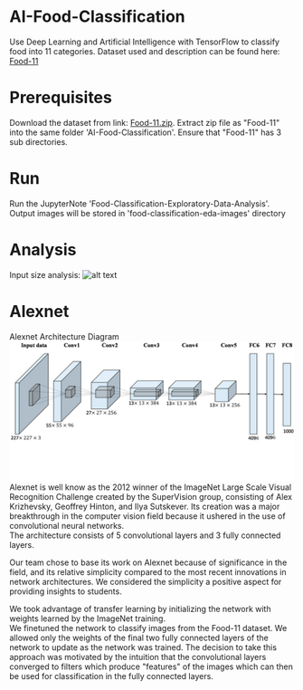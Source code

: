 # AI-Food-Classification
Use Deep Learning and Artificial Intelligence with TensorFlow to classify food into 11 categories. Dataset used and description can be found here:
<a href="https://mmspg.epfl.ch/food-image-datasetsp" target="_blank">Food-11</a>

# Prerequisites
Download the dataset from link: <a href="http://grebvm2.epfl.ch/lin/food/Food-11.zip" target="_blank">Food-11.zip</a>. Extract zip file as "Food-11" into the same folder 'AI-Food-Classification'. Ensure that "Food-11" has 3 sub directories.

# Run
Run the JupyterNote 'Food-Classification-Exploratory-Data-Analysis'. Output images will be stored in 'food-classification-eda-images' directory

# Analysis
Input size analysis: 
![alt text](https://github.com/shbharath/AI-Food-Classification/blob/master/food-classification-eda-images/input_size_exploration.png "Sizing the Image Analysis")

# Alexnet 

Alexnet Architecture Diagram
![alt text](https://github.com/cmwolverton/AI-Food-Classification/blob/master/Alexnet/AlexnetConfiguration.png "Alexnet architecture")
Alexnet is well know as the 2012 winner of the ImageNet Large Scale Visual Recognition Challenge created by 
the SuperVision group, consisting of Alex Krizhevsky, Geoffrey Hinton, and Ilya Sutskever.  Its creation was a 
major breakthrough in the computer vision field because it ushered in the use of convolutional neural networks.  
The architecture consists of 5 convolutional layers and 3 fully connected layers.  

Our team chose to base its work on Alexnet because of significance in the field, and its relative simplicity 
compared to the most recent innovations in network architectures.  We considered the simplicity a positive 
aspect for providing insights to students.

We took advantage of transfer learning by initializing the network with weights learned by the ImageNet training.  
We finetuned the network to classify images from the Food-11 dataset.  We allowed only the weights of the 
final two fully connected layers of the network to update as the network was trained.  The decision to take
this approach was motivated by the intuition that the convolutional layers converged to filters which produce 
"features" of the images which can then be used for classification in the fully connected layers.
